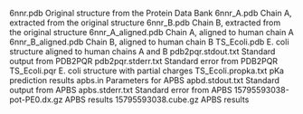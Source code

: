 6nnr.pdb                     Original structure from the Protein Data Bank
6nnr_A.pdb                   Chain A, extracted from the original structure
6nnr_B.pdb                   Chain B, extracted from the original structure
6nnr_A_aligned.pdb           Chain A, aligned to human chain A
6nnr_B_aligned.pdb           Chain B, aligned to human chain B
TS_Ecoli.pdb                 E. coli structure aligned to human chains A and B
pdb2pqr.stdout.txt           Standard output from PDB2PQR
pdb2pqr.stderr.txt           Standard error from PDB2PQR
TS_Ecoli.pqr                 E. coli structure with partial charges
TS_Ecoli.propka.txt          pKa prediction results
apbs.in                      Parameters for APBS
apbd.stdout.txt              Standard output from APBS
apbs.stderr.txt              Standard error from APBS
15795593038-pot-PE0.dx.gz    APBS results
15795593038.cube.gz          APBS results
